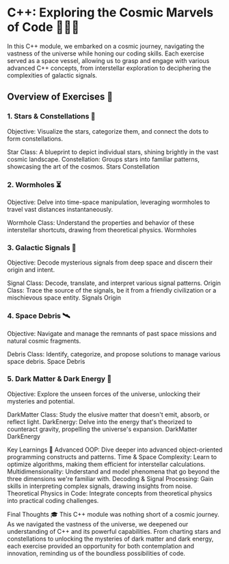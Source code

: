 # C++: Exploring the Cosmic Marvels of Code 🌌🔭✨
In this C++ module, we embarked on a cosmic journey, navigating the vastness of the universe while honing our coding skills. Each exercise served as a space vessel, allowing us to grasp and engage with various advanced C++ concepts, from interstellar exploration to deciphering the complexities of galactic signals.

## Overview of Exercises 📜
### 1. Stars & Constellations 🌟
Objective: Visualize the stars, categorize them, and connect the dots to form constellations.

Star Class: A blueprint to depict individual stars, shining brightly in the vast cosmic landscape.
Constellation: Groups stars into familiar patterns, showcasing the art of the cosmos.
Stars
Constellation

### 2. Wormholes ⏳
Objective: Delve into time-space manipulation, leveraging wormholes to travel vast distances instantaneously.

Wormhole Class: Understand the properties and behavior of these interstellar shortcuts, drawing from theoretical physics.
Wormholes

### 3. Galactic Signals 📡
Objective: Decode mysterious signals from deep space and discern their origin and intent.

Signal Class: Decode, translate, and interpret various signal patterns.
Origin Class: Trace the source of the signals, be it from a friendly civilization or a mischievous space entity.
Signals
Origin

### 4. Space Debris 🛰️
Objective: Navigate and manage the remnants of past space missions and natural cosmic fragments.

Debris Class: Identify, categorize, and propose solutions to manage various space debris.
Space Debris

### 5. Dark Matter & Dark Energy 🌌
Objective: Explore the unseen forces of the universe, unlocking their mysteries and potential.

DarkMatter Class: Study the elusive matter that doesn't emit, absorb, or reflect light.
DarkEnergy: Delve into the energy that's theorized to counteract gravity, propelling the universe's expansion.
DarkMatter
DarkEnergy

Key Learnings 📘
Advanced OOP: Dive deeper into advanced object-oriented programming constructs and patterns.
Time & Space Complexity: Learn to optimize algorithms, making them efficient for interstellar calculations.
Multidimensionality: Understand and model phenomena that go beyond the three dimensions we're familiar with.
Decoding & Signal Processing: Gain skills in interpreting complex signals, drawing insights from noise.
Theoretical Physics in Code: Integrate concepts from theoretical physics into practical coding challenges.

Final Thoughts 🎓
This C++ module was nothing short of a cosmic journey. As we navigated the vastness of the universe, we deepened our understanding of C++ and its powerful capabilities. From charting stars and constellations to unlocking the mysteries of dark matter and dark energy, each exercise provided an opportunity for both contemplation and innovation, reminding us of the boundless possibilities of code.
